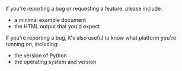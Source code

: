 If you're reporting a bug or requesting a feature, please include:
* a minimal example document
* the HTML output that you'd expect

If you're reporting a bug, it's also useful to know what platform you're
running on, including:

* the version of Python
* the operating system and version
